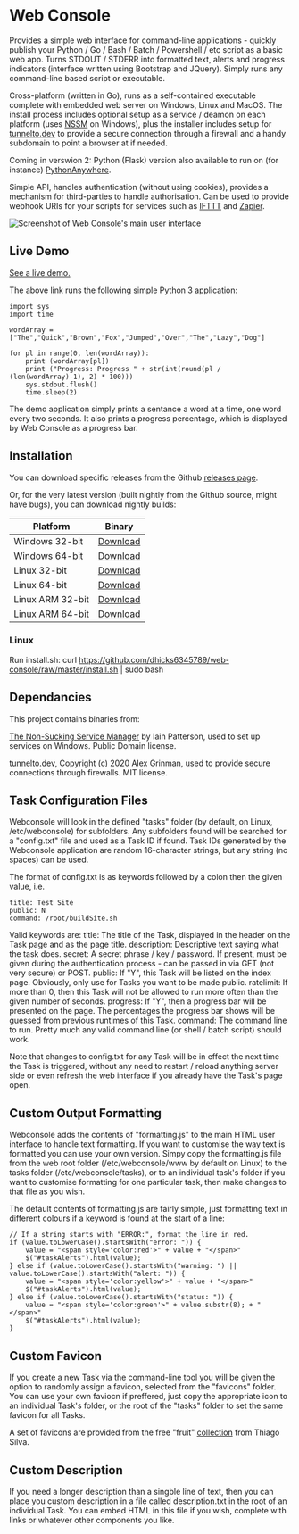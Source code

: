 # Web Console
Provides a simple web interface for command-line applications - quickly publish your Python / Go / Bash / Batch / Powershell / etc script as a basic web app. Turns STDOUT / STDERR into formatted text, alerts and progress indicators (interface written using Bootstrap and JQuery). Simply runs any command-line based script or executable.

Cross-platform (written in Go), runs as a self-contained executable complete with embedded web server on Windows, Linux and MacOS. The install process includes optional setup as a service / deamon on each platform (uses [NSSM](https://nssm.cc/) on Windows), plus the installer includes setup for [tunnelto.dev](https://tunnelto.dev/) to provide a secure connection through a firewall and a handy subdomain to point a browser at if needed.

Coming in verswion 2: Python (Flask) version also available to run on (for instance) [PythonAnywhere](https://www.pythonanywhere.com/).

Simple API, handles authentication (without using cookies), provides a mechanism for third-parties to handle authorisation. Can be used to provide webhook URIs for your scripts for services such as [IFTTT](https://ifttt.com/) and [Zapier](https://zapier.com/).

![Screenshot of Web Console's main user interface](https://raw.githubusercontent.com/dhicks6345789/web-console/master/docs/example1.png)

## Live Demo

[See a live demo.](https://www.sansay.co.uk/web-console/view?taskID=4jaknvvu0b4zl3ee)

The above link runs the following simple Python 3 application:

```
import sys
import time

wordArray = ["The","Quick","Brown","Fox","Jumped","Over","The","Lazy","Dog"]

for pl in range(0, len(wordArray)):
    print (wordArray[pl])
    print ("Progress: Progress " + str(int(round(pl / (len(wordArray)-1), 2) * 100)))
    sys.stdout.flush()
    time.sleep(2)
```

The demo application simply prints a sentance a word at a time, one word every two seconds. It also prints a progress percentage, which is displayed by Web Console as a progress bar.

## Installation

You can download specific releases from the Github [releases page](https://github.com/dhicks6345789/web-console/releases).

Or, for the very latest version (built nightly from the Github source, might have bugs), you can download nightly builds:

| Platform         | Binary
| ---------------- | -------------------------------------------------------------------------------------- |
| Windows 32-bit   | [Download](https://www.sansay.co.uk/binaries/web-console/windows-386/webconsole.exe)   |
| Windows 64-bit   | [Download](https://www.sansay.co.uk/binaries/web-console/windows-amd64/webconsole.exe) |
| Linux 32-bit     | [Download](https://www.sansay.co.uk/binaries/web-console/linux-386/webconsole)         |
| Linux 64-bit     | [Download](https://www.sansay.co.uk/binaries/web-console/linux-amd64/webconsole)       |
| Linux ARM 32-bit | [Download](https://www.sansay.co.uk/binaries/web-console/windows-arm-386/webconsole)   |
| Linux ARM 64-bit | [Download](https://www.sansay.co.uk/binaries/web-console/windows-arm-amd64/webconsole) |

### Linux
Run install.sh:
curl https://github.com/dhicks6345789/web-console/raw/master/install.sh | sudo bash

## Dependancies

This project contains binaries from:

[The Non-Sucking Service Manager](https://nssm.cc/) by Iain Patterson, used to set up services on Windows. Public Domain license.

[tunnelto.dev](https://tunnelto.dev), Copyright (c) 2020 Alex Grinman, used to provide secure connections through firewalls. MIT license.

## Task Configuration Files

Webconsole will look in the defined "tasks" folder (by default, on Linux, /etc/webconsole) for subfolders. Any subfolders found will be searched for a "config.txt" file and used as a Task ID if found. Task IDs generated by the Webconsole application are random 16-character strings, but any string (no spaces) can be used.

The format of config.txt is as keywords followed by a colon then the given value, i.e.

```
title: Test Site
public: N
command: /root/buildSite.sh
```
Valid keywords are:
title: The title of the Task, displayed in the header on the Task page and as the page title.
description: Descriptive text saying what the task does.
secret: A secret phrase / key / password. If present, must be given during the authentication process - can be passed in via GET (not very secure) or POST.
public: If "Y", this Task will be listed on the index page. Obviously, only use for Tasks you want to be made public.
ratelimit: If more than 0, then this Task will not be allowed to run more often than the given number of seconds.
progress: If "Y", then a progress bar will be presented on the page. The percentages the progress bar shows will be guessed from previous runtimes of this Task.
command: The command line to run. Pretty much any valid command line (or shell / batch script) should work.

Note that changes to config.txt for any Task will be in effect the next time the Task is triggered, without any need to restart / reload anything server side or even refresh the web interface if you already have the Task's page open.

## Custom Output Formatting

Webconsole adds the contents of "formatting.js" to the main HTML user interface to handle text formatting. If you want to customise the way text is formatted you can use your own version. Simpy copy the formatting.js file from the web root folder (/etc/webconsole/www by default on Linux) to the tasks folder (/etc/webconsole/tasks), or to an individual task's folder if you want to customise formatting for one particular task, then make changes to that file as you wish.

The default contents of formatting.js are fairly simple, just formatting text in different colours if a keyword is found at the start of a line:

```
// If a string starts with "ERROR:", format the line in red.
if (value.toLowerCase().startsWith("error: ")) {
	value = "<span style='color:red'>" + value + "</span>"
	$("#taskAlerts").html(value);
} else if (value.toLowerCase().startsWith("warning: ") || value.toLowerCase().startsWith("alert: ")) {
	value = "<span style='color:yellow'>" + value + "</span>"
	$("#taskAlerts").html(value);
} else if (value.toLowerCase().startsWith("status: ")) {
	value = "<span style='color:green'>" + value.substr(8); + "</span>"
	$("#taskAlerts").html(value);
}
```
## Custom Favicon

If you create a new Task via the command-line tool you will be given the option to randomly assign a favicon, selected from the "favicons" folder. You can use your own faviocn if preffered, just copy the appropriate icon to an individual Task's folder, or the root of the "tasks" folder to set the same favicon for all Tasks.

A set of favicons are provided from the free "fruit" [collection](https://www.iconfinder.com/iconsets/fruits-52) from Thiago Silva.

## Custom Description

If you need a longer description than a singble line of text, then you can place you custom description in a file called description.txt in the root of an individual Task. You can
embed HTML in this file if you wish, complete with links or whatever other components you like.
